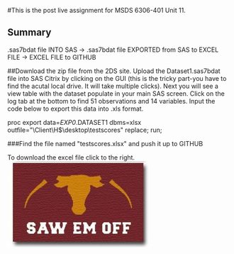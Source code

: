 #This is the post live assignment for MSDS 6306-401 Unit 11.  




## Summary
.sas7bdat file INTO SAS -> .sas7bdat file EXPORTED from SAS to EXCEL FILE -> EXCEL FILE to GITHUB




##Download the zip file from the 2DS site.   Upload the Dataset1.sas7bdat file into SAS Citrix by clicking on the GUI (this is the tricky part-you have to find the acutal local drive.  It will take multiple clicks).   Next you will see a view table with the dataset populate in your main SAS screen.  Click on the log tab at the bottom to find 51 observations and 14 variables.  Input the code below to export this data into .xls format.

proc export 
  data=_EXP0_.DATASET1 
  dbms=xlsx
  outfile="\\Client\H$\desktop\testscores"
  replace;
  run;
  
  


###Find the file named "testscores.xlsx" and push it up to GITHUB

To download the excel file click to the right. [![click Here](images/ClickHere.png)](https://github.com/ChrisWSMU/SAStoXLSX/blob/master/testscores.xlsx)

